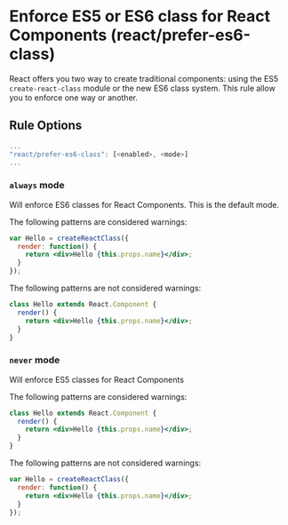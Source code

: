 # Enforce ES5 or ES6 class for React Components (react/prefer-es6-class)

React offers you two way to create traditional components: using the ES5 `create-react-class` module or the new ES6 class system. This rule allow you to enforce one way or another.

## Rule Options

```js
...
"react/prefer-es6-class": [<enabled>, <mode>]
...
```

### `always` mode

Will enforce ES6 classes for React Components. This is the default mode.

The following patterns are considered warnings:

```jsx
var Hello = createReactClass({
  render: function() {
    return <div>Hello {this.props.name}</div>;
  }
});
```

The following patterns are not considered warnings:

```jsx
class Hello extends React.Component {
  render() {
    return <div>Hello {this.props.name}</div>;
  }
}
```

### `never` mode

Will enforce ES5 classes for React Components

The following patterns are considered warnings:

```jsx
class Hello extends React.Component {
  render() {
    return <div>Hello {this.props.name}</div>;
  }
}
```

The following patterns are not considered warnings:

```jsx
var Hello = createReactClass({
  render: function() {
    return <div>Hello {this.props.name}</div>;
  }
});
```

